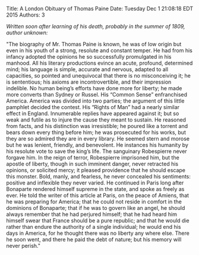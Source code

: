 Title: A London Obituary of Thomas Paine
Date: Tuesday Dec  1 21:08:18 EDT 2015
Authors: 3

*Written soon after learning of his death, probably in the summer of
1809, author unknown:*

"The biography of Mr. Thomas Paine is known, he was of low origin but
even in his youth of a strong, resolute and constant temper. He had
from his infancy adopted the opinions he so successfully promulgated
in his manhood. All his literary productions evince an acute,
profound, determined mind; his language is simple, accurate and
nervous, adapted to all capacities, so pointed and unequivocal that
there is no misconceiving it; he is sententious; his axioms are
incontrovertible, and their impression indelible. No human being’s
efforts have done more for liberty; he made more converts than Sydney
or Russel. His “Common Sense” enfranchised America. America was
divided into two parties; the argument of this little pamphlet decided
the contest. His “Rights of Man” had a nearly similar effect in
England. Innumerable replies have appeared against it; but so weak and
futile as to injure the cause they meant to sustain. He reasoned from
facts, and his distinction was irresistible; he poured like a torrent
and bears down every thing before him; he was prosecuted for his
works, but they are so admired they are in every library. He seemed
stern and morose but he was lenient, friendly, and benevolent. He
instances his humanity by his resolute vote to save the king’s
life. The sanguinary Robespierre never forgave him. In the reign of
terror, Robespierre imprisoned him, but the apostle of liberty, though
in such imminent danger, never retracted his opinions, or solicited
mercy; it pleased providence that he should escape this monster. Bold,
manly, and fearless, he never concealed his sentiments: positive and
inflexible they never varied. He continued in Paris long after
Bonaparte rendered himself supreme in the state, and spoke as freely
as ever. He told the writer of this article at Paris, on the peace of
Amiens, that he was preparing for America; that he could not reside in
comfort in the dominions of Bonaparte; that if he was to govern like
an angel, he should always remember that he had perjured himself; that
he had heard him himself swear that France should be a pure republic;
and that he would die rather than endure the authority of a single
individual; he would end his days in America, for he thought there was
no liberty any where else. There he soon went, and there he paid the
debt of nature; but his memory will never perish."


